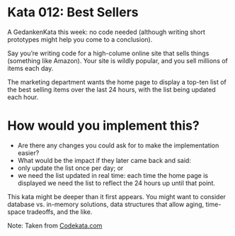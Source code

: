 # Kata 012: Best Sellers
A GedankenKata this week: no code needed (although writing short prototypes might help you come to a conclusion).

Say you’re writing code for a high-colume online site that sells things (something like Amazon). Your site is wildly popular, and you sell millions of items each day.

The marketing department wants the home page to display a top-ten list of the best selling items over the last 24 hours, with the list being updated each hour.

# How would you implement this?

* Are there any changes you could ask for to make the implementation easier?
* What would be the impact if they later came back and said:
 * only update the list once per day; or
 * we need the list updated in real time: each time the home page is displayed we need the list to reflect the 24 hours up until that point.

This kata might be deeper than it first appears. You might want to consider database vs. in-memory solutions, data structures that allow aging, time-space tradeoffs, and the like.

Note: Taken from [Codekata.com](http://codekata.com/kata/kata12-best-sellers/)

